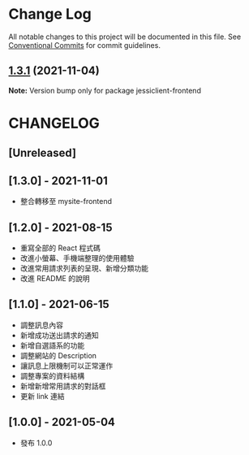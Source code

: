 # Change Log

All notable changes to this project will be documented in this file.
See [Conventional Commits](https://conventionalcommits.org) for commit guidelines.

## [1.3.1](https://github.com/marco79423/mysite-frontend/compare/jessiclient-frontend@1.3.0...jessiclient-frontend@1.3.1) (2021-11-04)

**Note:** Version bump only for package jessiclient-frontend





# CHANGELOG

## [Unreleased]

## [1.3.0] - 2021-11-01

* 整合轉移至 mysite-frontend

## [1.2.0] - 2021-08-15

* 重寫全部的 React 程式碼
* 改進小螢幕、手機端整理的使用體驗
* 改進常用請求列表的呈現、新增分類功能
* 改進 README 的說明

## [1.1.0] - 2021-06-15

* 調整訊息內容
* 新增成功送出請求的通知
* 新增自選語系的功能
* 調整網站的 Description
* 讓訊息上限機制可以正常運作
* 調整專案的資料結構
* 新增新增常用請求的對話框
* 更新 link 連結

## [1.0.0] - 2021-05-04

* 發布 1.0.0
